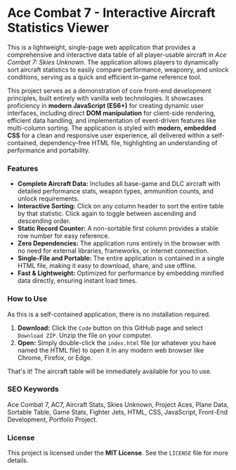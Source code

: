 # Ace Combat 7 - Interactive Aircraft Statistics Viewer

This is a lightweight, single-page web application that provides a comprehensive and interactive data table of all player-usable aircraft in *Ace Combat 7: Skies Unknown*. The application allows players to dynamically sort aircraft statistics to easily compare performance, weaponry, and unlock conditions, serving as a quick and efficient in-game reference tool.

This project serves as a demonstration of core front-end development principles, built entirely with vanilla web technologies. It showcases proficiency in **modern JavaScript (ES6+)** for creating dynamic user interfaces, including direct **DOM manipulation** for client-side rendering, efficient data handling, and implementation of event-driven features like multi-column sorting. The application is styled with **modern, embedded CSS** for a clean and responsive user experience, all delivered within a self-contained, dependency-free HTML file, highlighting an understanding of performance and portability.

### Features

-   **Complete Aircraft Data:** Includes all base-game and DLC aircraft with detailed performance stats, weapon types, ammunition counts, and unlock requirements.
-   **Interactive Sorting:** Click on any column header to sort the entire table by that statistic. Click again to toggle between ascending and descending order.
-   **Static Record Counter:** A non-sortable first column provides a stable row number for easy reference.
-   **Zero Dependencies:** The application runs entirely in the browser with no need for external libraries, frameworks, or internet connection.
-   **Single-File and Portable:** The entire application is contained in a single HTML file, making it easy to download, share, and use offline.
-   **Fast & Lightweight:** Optimized for performance by embedding minified data directly, ensuring instant load times.

### How to Use

As this is a self-contained application, there is no installation required.

1.  **Download:** Click the `Code` button on this GitHub page and select `Download ZIP`. Unzip the file on your computer.
2.  **Open:** Simply double-click the `index.html` file (or whatever you have named the HTML file) to open it in any modern web browser like Chrome, Firefox, or Edge.

That's it! The aircraft table will be immediately available for you to use.

### SEO Keywords

Ace Combat 7, AC7, Aircraft Stats, Skies Unknown, Project Aces, Plane Data, Sortable Table, Game Stats, Fighter Jets, HTML, CSS, JavaScript, Front-End Development, Portfolio Project.

### License

This project is licensed under the **MIT License**. See the `LICENSE` file for more details.




